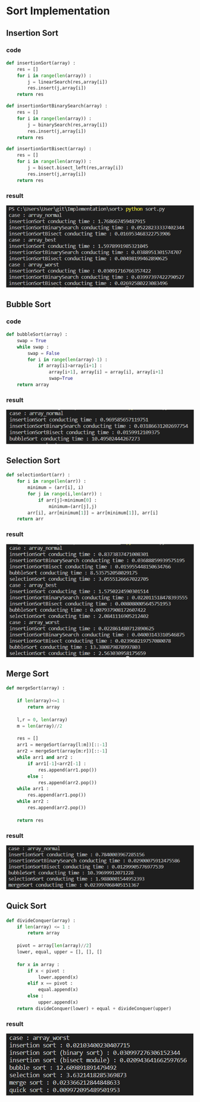 # Sort Implementation
## Insertion Sort
### code
```python
def insertionSort(array) : 
    res = []
    for i in range(len(array)) : 
        j = linearSearch(res,array[i])
        res.insert(j,array[i])
    return res
```
```python
def insertionSortBinarySearch(array) : 
    res = []
    for i in range(len(array)) : 
        j = binarySearch(res,array[i])
        res.insert(j,array[i])
    return res
```
```python
def insertionSortBisect(array) : 
    res = []
    for i in range(len(array)) : 
        j = bisect.bisect_left(res,array[i])
        res.insert(j,array[i])
    return res
```
### result
![image](insertionSort.png)

## Bubble Sort
### code
```python
def bubbleSort(array) : 
    swap = True
    while swap : 
        swap = False
        for i in range(len(array)-1) : 
            if array[i]>array[i+1] : 
                array[i+1], array[i] = array[i], array[i+1]
                swap=True
    return array
```
### result
![image](bubbleSort.PNG)  

## Selection Sort
```python
def selectionSort(arr) : 
    for i in range(len(arr)) : 
        minimum = (arr[i], i)
        for j in range(i,len(arr)) : 
            if arr[j]<minimum[0] : 
                minimum=(arr[j],j)
        arr[i], arr[minimum[1]] = arr[minimum[1]], arr[i]
    return arr
```
### result
![image](selectionSort.png)

## Merge Sort
```python
def mergeSort(array) : 

    if len(array)<=1 : 
        return array
    
    l,r = 0, len(array)
    m = len(array)//2

    res = []
    arr1 = mergeSort(array[l:m])[::-1]
    arr2 = mergeSort(array[m:r])[::-1]
    while arr1 and arr2 : 
        if arr1[-1]<arr2[-1] : 
            res.append(arr1.pop())
        else : 
            res.append(arr2.pop())
    while arr1 : 
        res.append(arr1.pop())
    while arr2 : 
        res.append(arr2.pop())
    
    return res
```

### result
![image](mergeSort.png)

## Quick Sort
```python
def divideConquer(array) : 
    if len(array) <= 1 : 
        return array
    
    pivot = array[len(array)//2]
    lower, equal, upper = [], [], []

    for x in array : 
        if x < pivot : 
            lower.append(x)
        elif x == pivot : 
            equal.append(x)
        else : 
            upper.append(x)
    return divideConquer(lower) + equal + divideConquer(upper)
```

### result
![image](quickSort.png)
